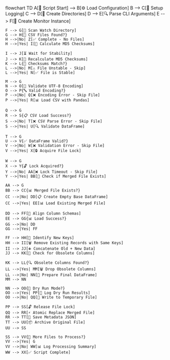 flowchart TD
    A[🚀 Script Start] --> B[⚙️ Load Configuration]
    B --> C[📝 Setup Logging]
    C --> D[📁 Create Directories]
    D --> E[🔍 Parse CLI Arguments]
    E --> F[🎯 Create Monitor Instance]
    
    F --> G[📂 Scan Watch Directory]
    G --> H{📄 CSV Files Found?}
    H -->|No| Z[✅ Complete - No Files]
    H -->|Yes| I[🧮 Calculate MD5 Checksums]
    
    I --> J[⏳ Wait for Stability]
    J --> K[🧮 Recalculate MD5 Checksums]
    K --> L{🔄 Checksums Match?}
    L -->|No| M[⚠️ File Unstable - Skip]
    L -->|Yes| N[✅ File is Stable]
    
    M --> G
    N --> O[🧪 Validate UTF-8 Encoding]
    O --> P{🔤 Valid Encoding?}
    P -->|No| Q[❌ Encoding Error - Skip File]
    P -->|Yes| R[📊 Load CSV with Pandas]
    
    Q --> G
    R --> S{📋 CSV Load Success?}
    S -->|No| T[❌ CSV Parse Error - Skip File]
    S -->|Yes| U[🔍 Validate DataFrame]
    
    T --> G
    U --> V{✅ DataFrame Valid?}
    V -->|No| W[❌ Validation Error - Skip File]
    V -->|Yes| X[🔒 Acquire File Lock]
    
    W --> G
    X --> Y{🔓 Lock Acquired?}
    Y -->|No| AA[❌ Lock Timeout - Skip File]
    Y -->|Yes| BB[📄 Check if Merged File Exists]
    
    AA --> G
    BB --> CC{📊 Merged File Exists?}
    CC -->|No| DD[📋 Create Empty Base DataFrame]
    CC -->|Yes| EE[📊 Load Existing Merged File]
    
    DD --> FF[🔗 Align Column Schemas]
    EE --> GG{📊 Load Success?}
    GG -->|No| DD
    GG -->|Yes| FF
    
    FF --> HH[🎯 Identify New Keys]
    HH --> II[🗑️ Remove Existing Records with Same Keys]
    II --> JJ[➕ Concatenate Old + New Data]
    JJ --> KK[🧹 Check for Obsolete Columns]
    
    KK --> LL{🔍 Obsolete Columns Found?}
    LL -->|Yes| MM[🗑️ Drop Obsolete Columns]
    LL -->|No| NN[💾 Prepare Final DataFrame]
    MM --> NN
    
    NN --> OO{🧪 Dry Run Mode?}
    OO -->|Yes| PP[📝 Log Dry Run Results]
    OO -->|No| QQ[💾 Write to Temporary File]
    
    PP --> SS[🔓 Release File Lock]
    QQ --> RR[⚡ Atomic Replace Merged File]
    RR --> TT[📄 Save Metadata JSON]
    TT --> UU[📦 Archive Original File]
    UU --> SS
    
    SS --> VV{📂 More Files to Process?}
    VV -->|Yes| G
    VV -->|No| WW[📊 Log Processing Summary]
    WW --> XX[✅ Script Complete]